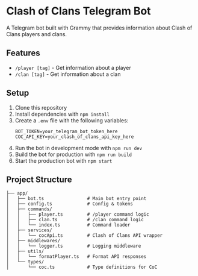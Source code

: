 # Clash of Clans Telegram Bot

A Telegram bot built with Grammy that provides information about Clash of Clans players and clans.

## Features

- `/player [tag]` - Get information about a player
- `/clan [tag]` - Get information about a clan

## Setup

1. Clone this repository
2. Install dependencies with `npm install`
3. Create a `.env` file with the following variables:
   ```
   BOT_TOKEN=your_telegram_bot_token_here
   COC_API_KEY=your_clash_of_clans_api_key_here
   ```
4. Run the bot in development mode with `npm run dev`
5. Build the bot for production with `npm run build`
6. Start the production bot with `npm start`

## Project Structure

```
├── app/
│   ├── bot.ts                # Main bot entry point
│   ├── config.ts             # Config & tokens
│   ├── commands/
│   │   ├── player.ts         # /player command logic
│   │   ├── clan.ts           # /clan command logic
│   │   └── index.ts          # Command loader
│   ├── services/
│   │   └── cocApi.ts         # Clash of Clans API wrapper
│   ├── middlewares/
│   │   └── logger.ts         # Logging middleware
│   ├── utils/
│   │   └── formatPlayer.ts   # Format API responses
│   └── types/
│       └── coc.ts            # Type definitions for CoC
``` 